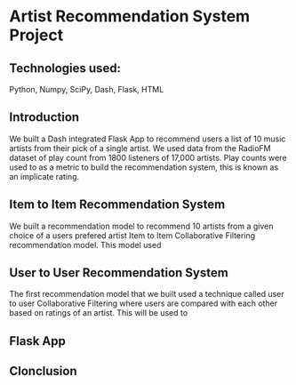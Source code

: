 # Artist Recommendation System Project

## Technologies used:
Python, Numpy, SciPy, Dash, Flask, HTML

## Introduction
We built a Dash integrated Flask App to recommend users a list of 10 music artists from their pick of a single artist. We used data from the RadioFM dataset of play count from 1800 listeners of 17,000 artists. Play counts were used to as a metric to build the recommendation system, this is known as an implicate rating. 


## Item to Item Recommendation System
We built a recommendation model to recommend 10 artists from a given choice of a users prefered artist  Item to Item Collaborative Filtering recommendation model. This model used 


## User to User Recommendation System
The first recommendation model that we built used a technique called user to user Collaborative Filtering where users are compared with each other based on ratings of an artist. This will be used to  


## Flask App



## Clonclusion
